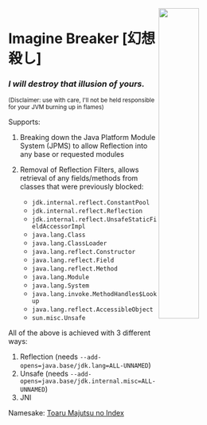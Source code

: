 <img style="float: right;" src="https://i.imgur.com/rimNwts.png" width="40%" height="40%">

# Imagine Breaker [幻想殺し]


### *I will destroy that illusion of yours.* 

<sub>(Disclaimer: use with care, I'll not be held responsible for your JVM burning up in flames)</sub>

Supports:

1. Breaking down the Java Platform Module System (JPMS) to allow Reflection into any base or requested modules
2. Removal of Reflection Filters, allows retrieval of any fields/methods from classes that were previously blocked:

   - `jdk.internal.reflect.ConstantPool`
   - `jdk.internal.reflect.Reflection`
   - `jdk.internal.reflect.UnsafeStaticFieldAccessorImpl`
   - `java.lang.Class`
   - `java.lang.ClassLoader`
   - `java.lang.reflect.Constructor`
   - `java.lang.reflect.Field`
   - `java.lang.reflect.Method`
   - `java.lang.Module`
   - `java.lang.System`
   - `java.lang.invoke.MethodHandles$Lookup`
   - `java.lang.reflect.AccessibleObject`
   - `sun.misc.Unsafe`
   
All of the above is achieved with 3 different ways:

1. Reflection (needs `--add-opens=java.base/jdk.lang=ALL-UNNAMED`)
2. Unsafe (needs `--add-opens=java.base/jdk.internal.misc=ALL-UNNAMED`)
3. JNI

Namesake: [Toaru Majutsu no Index](https://en.wikipedia.org/wiki/A_Certain_Magical_Index)
